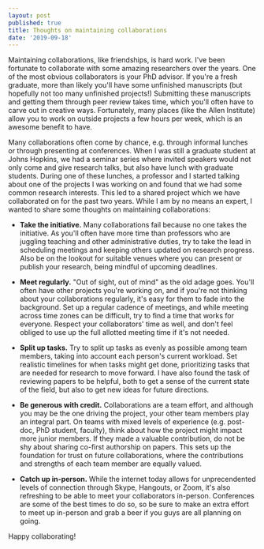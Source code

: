 ```yaml
---
layout: post
published: true
title: Thoughts on maintaining collaborations
date: '2019-09-18'
---
```


Maintaining collaborations, like friendships, is hard work. I've been fortunate to collaborate with some amazing researchers over the years. One of the most obvious collaborators is your PhD advisor. If you're a fresh graduate, more than likely you'll have some unfinished manuscripts (but hopefully not too many unfinished projects!) Submitting these manuscripts and getting them through peer review takes time, which you'll often have to carve out in creative ways. Fortunately, many places (like the Allen Institute) allow you to work on outside projects a few hours per week, which is an awesome benefit to have.

Many collaborations often come by chance, e.g. through informal lunches or through presenting at conferences. When I was still a graduate student at Johns Hopkins, we had a seminar series where invited speakers would not only come and give research talks, but also have lunch with graduate students. During one of these lunches, a professor and I started talking about one of the projects I was working on and found that we had some common research interests. This led to a shared project which we have collaborated on for the past two years. While I am by no means an expert, I wanted to share some thoughts on maintaining collaborations:

* **Take the initiative.** Many collaborations fail because no one takes the initiative. As you'll often have more time than professors who are juggling teaching and other administrative duties, try to take the lead in scheduling meetings and keeping others updated on research progress. Also be on the lookout for suitable venues where you can present or publish your research, being mindful of upcoming deadlines.

* **Meet regularly.** "Out of sight, out of mind" as the old adage goes. You'll often have other projects you're working on, and if you're not thinking about your collaborations regularly, it's easy for them to fade into the background. Set up a regular cadence of meetings, and while meeting across time zones can be difficult, try to find a time that works for everyone. Respect your collaborators' time as well, and don't feel obliged to use up the full allotted meeting time if it's not needed.

* **Split up tasks.** Try to split up tasks as evenly as possible among team members, taking into account each person's current workload. Set realistic timelines for when tasks might get done, prioritizing tasks that are needed for research to move forward. I have also found the task of reviewing papers to be helpful, both to get a sense of the current state of the field, but also to get new ideas for future directions.

* **Be generous with credit.** Collaborations are a team effort, and although you may be the one driving the project, your other team members play an integral part. On teams with mixed levels of experience (e.g. post-doc, PhD student, faculty), think about how the project might impact more junior members. If they made a valuable contribution, do not be shy about sharing co-first authorship on papers. This sets up the foundation for trust on future collaborations, where the contributions and strengths of each team member are equally valued.

* **Catch up in-person.** While the internet today allows for unprecendented levels of connection through Skype, Hangouts, or Zoom, it's also refreshing to be able to meet your collaborators in-person. Conferences are some of the best times to do so, so be sure to make an extra effort to meet up in-person and grab a beer if you guys are all planning on going.

Happy collaborating!
